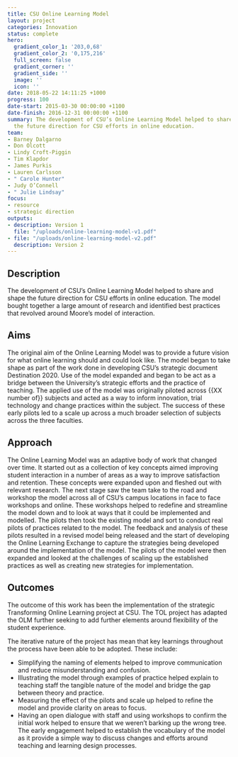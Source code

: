 ```yaml
---
title: CSU Online Learning Model
layout: project
categories: Innovation
status: complete
hero:
  gradient_color_1: '203,0,68'
  gradient_color_2: '0,175,216'
  full_screen: false
  gradient_corner: ''
  gradient_side: ''
  image: ''
  icon: ''
date: 2018-05-22 14:11:25 +1000
progress: 100
date-start: 2015-03-30 00:00:00 +1100
date-finish: 2016-12-31 00:00:00 +1100
summary: The development of CSU’s Online Learning Model helped to share and shape
  the future direction for CSU efforts in online education.
team:
- Barney Dalgarno
- Don Olcott
- Lindy Croft-Piggin
- Tim Klapdor
- James Purkis
- Lauren Carlsson
- " Carole Hunter"
- Judy O’Connell
- " Julie Lindsay"
focus:
- resource
- strategic direction
outputs:
- description: Version 1
  file: "/uploads/online-learning-model-v1.pdf"
- file: "/uploads/online-learning-model-v2.pdf"
  description: Version 2
---
```

## **Description**

The development of CSU’s Online Learning Model helped to share and shape the future direction for CSU efforts in online education. The model bought together a large amount of research and identified best practices that revolved around Moore’s model of interaction. 

## **Aims**

The original aim of the Online Learning Model was to provide a future vision for what online learning should and could look like. The model began to take shape as part of the work done in developing CSU’s strategic document Destination 2020. Use of the model expanded and began to be act as a bridge between the University’s strategic efforts and the practice of teaching. The applied use of the model was originally piloted across {{XX number of}} subjects and acted as a way to inform innovation, trial technology and change practices within the subject. The success of these early pilots led to a scale up across a much broader selection of subjects across the three faculties.

## **Approach**

The Online Learning Model was an adaptive body of work that changed over time. It started out as a collection of key concepts aimed improving student interaction in a number of areas as a way to improve satisfaction and retention. These concepts were expanded upon and fleshed out with relevant research. The next stage saw the team take to the road and workshop the model across all of CSU’s campus locations in face to face workshops and online. These workshops helped to redefine and streamline the model down and to look at ways that it could be implemented and modelled. The pilots then took the existing model and sort to conduct real pilots of practices related to the model. The feedback and analysis of these pilots resulted in a revised model being released and the start of developing the Online Learning Exchange to capture the strategies being developed around the implementation of the model. The pilots of the model were then expanded and looked at the challenges of scaling up the established practices as well as creating new strategies for implementation. 

## **Outcomes**

The outcome of this work has been the implementation of the strategic Transforming Online Learning project at CSU. The TOL project has adapted the OLM further seeking to add further elements around flexibility of the student experience. 

The iterative nature of the project has mean that key learnings throughout the process have been able to be adopted. These include:

* Simplifying the naming of elements helped to improve communication and reduce misunderstanding and confusion. 
* Illustrating the model through examples of practice helped explain to teaching staff the tangible nature of the model and bridge the gap between theory and practice.
* Measuring the effect of the pilots and scale up helped to refine the model and provide clarity on areas to focus. 
* Having an open dialogue with staff and using workshops to confirm the initial work helped to ensure that we weren’t barking up the wrong tree. The early engagement helped to establish the vocabulary of the model as it provide a simple way to discuss changes and efforts around teaching and learning design processes. 